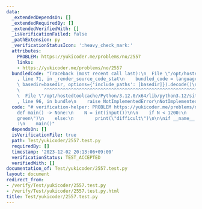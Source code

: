 ```yaml
---
data:
  _extendedDependsOn: []
  _extendedRequiredBy: []
  _extendedVerifiedWith: []
  _isVerificationFailed: false
  _pathExtension: py
  _verificationStatusIcon: ':heavy_check_mark:'
  attributes:
    PROBLEM: https://yukicoder.me/problems/no/2557
    links:
    - https://yukicoder.me/problems/no/2557
  bundledCode: "Traceback (most recent call last):\n  File \"/opt/hostedtoolcache/Python/3.12.0/x64/lib/python3.12/site-packages/onlinejudge_verify/documentation/build.py\"\
    , line 71, in _render_source_code_stat\n    bundled_code = language.bundle(stat.path,\
    \ basedir=basedir, options={'include_paths': [basedir]}).decode()\n          \
    \         ^^^^^^^^^^^^^^^^^^^^^^^^^^^^^^^^^^^^^^^^^^^^^^^^^^^^^^^^^^^^^^^^^^^^^^^^^^^^^^^^^\n\
    \  File \"/opt/hostedtoolcache/Python/3.12.0/x64/lib/python3.12/site-packages/onlinejudge_verify/languages/python.py\"\
    , line 96, in bundle\n    raise NotImplementedError\nNotImplementedError\n"
  code: "# verification-helper: PROBLEM https://yukicoder.me/problems/no/2557\n\n\
    def main() -> None:\n    N = int(input())\n\n    if N < 1200:\n        print(\"\
    green\")\n    else:\n        print(\"difficult\")\n\n\nif __name__ == \"__main__\"\
    :\n    main()"
  dependsOn: []
  isVerificationFile: true
  path: Test/yukicoder/2557.test.py
  requiredBy: []
  timestamp: '2023-12-02 20:13:06+09:00'
  verificationStatus: TEST_ACCEPTED
  verifiedWith: []
documentation_of: Test/yukicoder/2557.test.py
layout: document
redirect_from:
- /verify/Test/yukicoder/2557.test.py
- /verify/Test/yukicoder/2557.test.py.html
title: Test/yukicoder/2557.test.py
---
```

